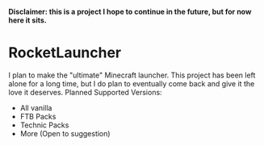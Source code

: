 **Disclaimer: this is a project I hope to continue in the future, but for now here it sits.**

# RocketLauncher

I plan to make the "ultimate" Minecraft launcher.
This project has been left alone for a long time, 
but I do plan to eventually come back and give it the love it deserves.
Planned Supported Versions:
 - All vanilla
 - FTB Packs
 - Technic Packs
 - More (Open to suggestion)
